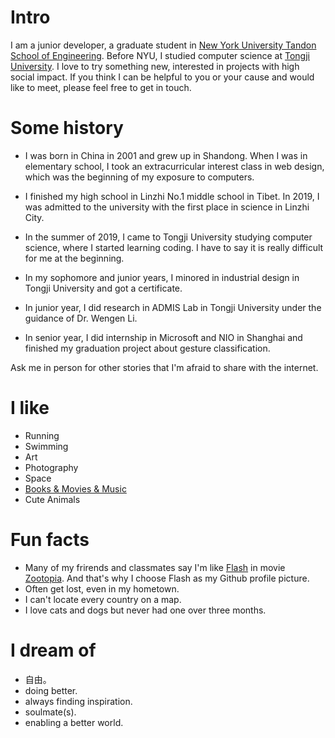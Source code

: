
# Intro

I am a junior developer, a graduate student in [New York University Tandon School of Engineering](https://engineering.nyu.edu/academics/programs/computer-science-ms). Before NYU, I studied computer science at [Tongji University](https://cs.tongji.edu.cn/main.htm). I love to try something new, interested in projects with high social impact. If you think I can be helpful to you or your cause and would like to meet, please feel free to get in touch.

# Some history

- I was born in China in 2001 and grew up in Shandong. When I was in elementary school, I took an extracurricular interest class in web design, which was the beginning of my exposure to computers.

- I finished my high school in Linzhi No.1 middle school in Tibet. In 2019, I was admitted to the university with the first place in science in Linzhi City.

- In the summer of 2019, I came to Tongji University studying computer science, where I started learning coding. I have to say it is really difficult for me at the beginning.

- In my sophomore and junior years, I minored in industrial design in Tongji University and got a certificate.

- In junior year, I did research in ADMIS Lab in Tongji University under the guidance of Dr. Wengen Li.

- In senior year, I did internship in Microsoft and NIO in Shanghai and finished my graduation project about gesture classification.

Ask me in person for other stories that I'm afraid to share with the internet.

# I like

- Running
- Swimming
- Art
- Photography
- Space
- [Books & Movies & Music](https://www.douban.com/people/270816141/)
- Cute Animals

# Fun facts

- Many of my frirends and classmates say I'm like [Flash](https://disney.fandom.com/wiki/Flash) in movie [Zootopia](https://en.wikipedia.org/wiki/Zootopia). And that's why I choose Flash as my Github profile picture.
- Often get lost, even in my hometown.
- I can't locate every country on a map.
- I love cats and dogs but never had one over three months.

# I dream of

- 自由。
- doing better.
- always finding inspiration.
- soulmate(s).
- enabling a better world.